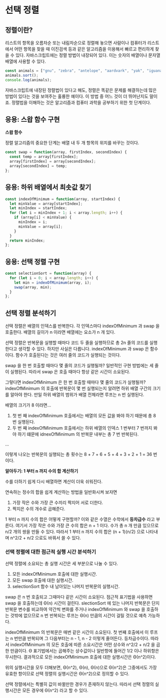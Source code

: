 # 선택 정렬

## 정렬이란?

리스트의 항목을 오름차순 또는 내림차순으로 정렬해 놓으면 사람이나 컴퓨터가 리스트에서 어떤 항목을 찾을 때 이진검색 등과 같은 알고리즘을 이용해서 빠르고 편리하게 찾을 수 있다. 자바스크립트에는 정렬 방법이 내장되어 있다. 이는 숫자의 배열이나 문자열 배열에 사용할 수 있다.

```js
const animals = ["gnu", "zebra", "antelope", "aardvark", "yak", "iguana"];
animals.sort();
console.log(animals);
```

자바스크립트에 내장된 정렬법이 있다고 해도, 정렬은 똑같은 문제를 해결하는데 많은 방법이 있다는 것을 보여주는 훌륭한 예이다. 이 방법 중 어느 것이 더 뛰어난지도 말이죠. 정렬법을 이해하는 것은 알고리즘과 컴퓨터 과학을 공부하기 위한 첫 단계이다.

## 응용: 스왑 함수 구현

**스왑 함수**

정렬 알고리즘의 중요한 단계는 배열 내 두 개 항목의 위치를 바꾸는 것이다.

```js
const swap = function(array, firstIndex, secondIndex) {
  const temp = array[firstIndex];
  array[firstIndex] = array[secondIndex];
  array[secondIndex] = temp;
};
```

## 응용: 하위 배열에서 최솟값 찾기

```js
const indexOfMinimum = function(array, startIndex) {
  let minValue = array[startIndex];
  let minIndex = startIndex;
  for (let i = minIndex + 1; i < array.length; i++) {
    if (array[i] < minValue) {
      minIndex = i;
      minValue = array[i];
    }
  }
  return minIndex;
};
```

## 응용: 선택 정렬 구현

```js
const selectionSort = function(array) {
  for (let i = 0; i < array.length; i++) {
    let min = indexOfMinimum(array, i);
    swap(array, min);
  }
};
```

## 선택 정렬 분석하기

선택 정렬은 배열의 인덱스를 반복한다. 각 인덱스마다 indexOfMinimum 과 swap 을 호출한다.
배열의 길이가 n 이라면 배열에는 요소가 n 개 있다.

선택 정렬은 반복문을 실행할 때마다 코드 두 줄을 실행하므로 총 2n 줄의 코드를 실행한다고 생각할 수 있다. 하지만 사실은 다릅니다. indexOfMinimum 과 swap 은 함수이다. 함수가 호출된다는 것은 여러 줄의 코드가 실행되는 것이다.

swap 을 한 번 호출할 때마다 몇 줄의 코드가 실행될까? 일반적인 구현 방법에는 세 줄이 실행된다. 따라서 swap 은 호출 때마다 항상 같은 시간이 소요된다.

그렇다면 indexOfMinimum 은 한 번 호출할 때마다 몇 줄의 코드가 실행될까?
indexOfMinimum 의 호출에 반복문이 몇 번 실행되는지 알려면 하위 배열 구간의 크기를 알아야 한다. 만일 하위 배열의 범위가 배열 전체라면 루프는 n 번 실행된다.

배열의 크기가 8 이라면...

1. 첫 번 째 indexOfMinimum 호출에서는 배열의 모든 값을 봐야 하기 때문에 총 8 번 실행된다.
2. 두 번 째 indexOfMinimum 호출에서는 하위 배열의 인덱스 1 번부터 7 번까지 봐야 하기 떄문에 idnexOfMinimum 의 반복문 내부는 총 7 번 반복된다.

...

이렇게 나오는 반복문의 실행되는 총 횟수는 8 + 7 + 6 + 5 + 4 + 3 + 2 + 1 = 36 번이다.

**알아두기: 1 부터 n 까지 수의 합 계산하기**

수를 더하기 쉽게 다시 배열하면 계산이 더욱 쉬워진다.

연속하는 정수의 합을 쉽게 계산하는 방법을 일반화시켜 보자면

1. 가장 작은 수와 가장 큰 수끼리 짝지어 서로 더한다.
2. 짝지은 수의 개수로 곱해준다.

1 부터 n 까지 수의 합은 어떻게 구현할까? 이와 같은 수열은 수학에서 **등차급수** 라고 부른다.
여기서 가장 작은 수와 가장 큰 수의 합은 n + 1 이다. 수가 총 n 개 만큼 있으므로 n/2 개의 쌍을 만들 수 있다. 따라서 1 부터 n 까지 수의 합은 (n + 1)(n/2) 으로 나타내며 n^2/2 + n/2 으로도 바꿔서 쓸 수 있다.

### 선택 정렬에 대한 점근적 실행 시간 분석하기

선택 정렬에 소요되는 총 실행 시간은 세 부분으로 나눌 수 있다.

1. 모든 indexOfMinimum 호출에 대한 실행시간.
2. 모든 swap 호출에 대한 실행시간.
3. selectionSort 함수 내 남아있는 나머지 반복문의 실행시간.

swap 은 n 번 호출되고 그때마다 같은 시간이 소요된다. 점근적 표기법을 사용하면 swap 을 호출하는데 Θ(n) 시간이 걸린다. slectionSort 에 있는 나머지 반복문은 단지 반복문 변수를 비교하여 약간씩 변화를 주거나 indexOfMinimum 와 swap 을 호출하는 것밖에 없으므로
n 번 반복되는 루프는 Θ(n) 만큼의 시간이 걸릴 것으로 예측 가능하다.

indexOfMinimum 의 반복문은 매번 같은 시간이 소요된다. 첫 번쨰 호출에서 이 루프는 n 번만큼 반복되며 그 다음부터는 n - 1, n - 2 이렇게 줄어든다. 등차급수이다. 따라서 indexOfMinimum 의 모든 호출에 따른 소요시간은 어떤 상수와 n^2/2 + n/2 을 곱한 만큼이다.
Θ 표기법에서는 곱해주는 상수값이나 일반항에 들어간 1/2 이나 하위항은 무시한다. 결과적으로 모든 indexOfMinimum 호출에 대한 실행시간은 Θ(n^2)이다.

위의 실행시간을 모두 더해보면, Θ(n^2), Θ(n), Θ(n)으로 Θ(n^2)은 그중에서도 가장 유효한 항이므로 선택 정렬의 실행시간은 Θ(n^2)으로 정의할 수 있다.

선택 정렬에서는 특별히 값이 바뀔만한 경우가 존재하지 않는다. 따라서 선택 정렬의 실행시간은 모든 경우에 Θ(n^2) 라고 할 수 있다.
